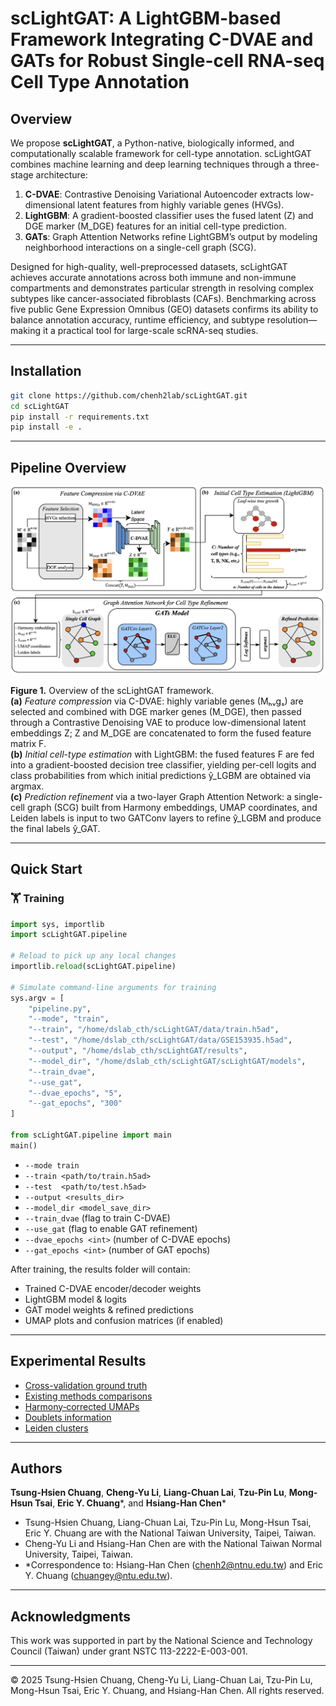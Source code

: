 # scLightGAT: A LightGBM-based Framework Integrating C-DVAE and GATs for Robust Single-cell RNA-seq Cell Type Annotation

## Overview
We propose **scLightGAT**, a Python-native, biologically informed, and computationally scalable framework for cell-type annotation. scLightGAT combines machine learning and deep learning techniques through a three-stage architecture:
1. **C-DVAE**: Contrastive Denoising Variational Autoencoder extracts low-dimensional latent features from highly variable genes (HVGs).
2. **LightGBM**: A gradient-boosted classifier uses the fused latent (Z) and DGE marker (M_DGE) features for an initial cell-type prediction.
3. **GATs**: Graph Attention Networks refine LightGBM’s output by modeling neighborhood interactions on a single-cell graph (SCG).

Designed for high-quality, well-preprocessed datasets, scLightGAT achieves accurate annotations across both immune and non-immune compartments and demonstrates particular strength in resolving complex subtypes like cancer-associated fibroblasts (CAFs). Benchmarking across five public Gene Expression Omnibus (GEO) datasets confirms its ability to balance annotation accuracy, runtime efficiency, and subtype resolution—making it a practical tool for large-scale scRNA-seq studies.

---

## Installation

```bash
git clone https://github.com/chenh2lab/scLightGAT.git
cd scLightGAT
pip install -r requirements.txt
pip install -e .
```

---



## Pipeline Overview

![Pipeline Overview](docs/figures/overall.png)

**Figure 1.** Overview of the scLightGAT framework.  
**(a)** *Feature compression* via C-DVAE: highly variable genes (Mₕᵥgₛ) are selected and combined with DGE marker genes (M_DGE), then passed through a Contrastive Denoising VAE to produce low-dimensional latent embeddings Z; Z and M_DGE are concatenated to form the fused feature matrix F.  
**(b)** *Initial cell-type estimation* with LightGBM: the fused features F are fed into a gradient-boosted decision tree classifier, yielding per-cell logits and class probabilities from which initial predictions ŷ_LGBM are obtained via argmax.  
**(c)** *Prediction refinement* via a two-layer Graph Attention Network: a single-cell graph (SCG) built from Harmony embeddings, UMAP coordinates, and Leiden labels is input to two GATConv layers to refine ŷ_LGBM and produce the final labels ŷ_GAT.

---

## Quick Start

### 🏋️ Training

```python
import sys, importlib
import scLightGAT.pipeline

# Reload to pick up any local changes
importlib.reload(scLightGAT.pipeline)

# Simulate command-line arguments for training
sys.argv = [
    "pipeline.py",
    "--mode", "train",
    "--train", "/home/dslab_cth/scLightGAT/data/train.h5ad",
    "--test", "/home/dslab_cth/scLightGAT/data/GSE153935.h5ad",
    "--output", "/home/dslab_cth/scLightGAT/results",
    "--model_dir", "/home/dslab_cth/scLightGAT/scLightGAT/models",
    "--train_dvae",
    "--use_gat",
    "--dvae_epochs", "5",
    "--gat_epochs", "300"
]

from scLightGAT.pipeline import main
main()
```

- `--mode train`
- `--train <path/to/train.h5ad>`
- `--test  <path/to/test.h5ad>`
- `--output <results_dir>`
- `--model_dir <model_save_dir>`
- `--train_dvae` (flag to train C-DVAE)
- `--use_gat` (flag to enable GAT refinement)
- `--dvae_epochs <int>` (number of C-DVAE epochs)
- `--gat_epochs <int>` (number of GAT epochs)

After training, the results folder will contain:
- Trained C-DVAE encoder/decoder weights
- LightGBM model & logits
- GAT model weights & refined predictions
- UMAP plots and confusion matrices (if enabled)

---
## Experimental Results

- [Cross-validation ground truth](exp_results/Cross_validation(PanlaoDB)_groundtruth/)
- [Existing methods comparisons](exp_results/Existing_methods_comparisons/)
- [Harmony‐corrected UMAPs](exp_results/Harmony_corrected_umap/)
- [Doublets information](exp_results/doublets_info/)
- [Leiden clusters](exp_results/leiden_clusters/)

---

## Authors

**Tsung-Hsien Chuang**, **Cheng-Yu Li**, **Liang-Chuan Lai**, **Tzu-Pin Lu**, **Mong-Hsun Tsai**, **Eric Y. Chuang***, and **Hsiang-Han Chen***
- Tsung-Hsien Chuang, Liang-Chuan Lai, Tzu-Pin Lu, Mong-Hsun Tsai, Eric Y. Chuang are with the National Taiwan University, Taipei, Taiwan.
- Cheng-Yu Li and Hsiang-Han Chen are with the National Taiwan Normal University, Taipei, Taiwan.
- *Correspondence to: Hsiang-Han Chen (chenh2@ntnu.edu.tw) and Eric Y. Chuang (chuangey@ntu.edu.tw).

---

## Acknowledgments

This work was supported in part by the National Science and Technology Council (Taiwan) under grant NSTC 113-2222-E-003-001.

---

© 2025 Tsung-Hsien Chuang, Cheng-Yu Li, Liang-Chuan Lai, Tzu-Pin Lu, Mong-Hsun Tsai, Eric Y. Chuang, and Hsiang-Han Chen. All rights reserved.
